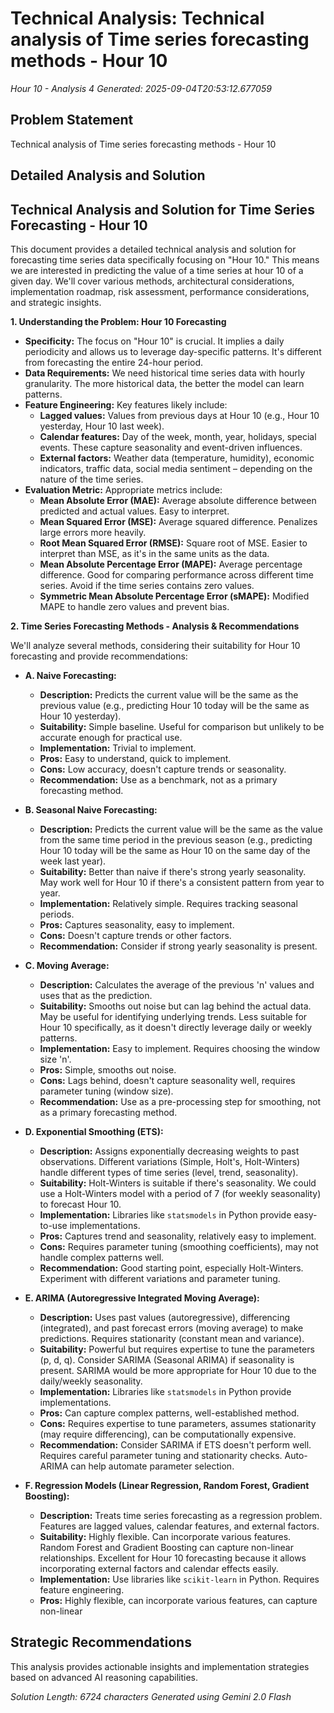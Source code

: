 # Technical Analysis: Technical analysis of Time series forecasting methods - Hour 10
*Hour 10 - Analysis 4*
*Generated: 2025-09-04T20:53:12.677059*

## Problem Statement
Technical analysis of Time series forecasting methods - Hour 10

## Detailed Analysis and Solution
## Technical Analysis and Solution for Time Series Forecasting - Hour 10

This document provides a detailed technical analysis and solution for forecasting time series data specifically focusing on "Hour 10."  This means we are interested in predicting the value of a time series at hour 10 of a given day.  We'll cover various methods, architectural considerations, implementation roadmap, risk assessment, performance considerations, and strategic insights.

**1. Understanding the Problem: Hour 10 Forecasting**

* **Specificity:** The focus on "Hour 10" is crucial. It implies a daily periodicity and allows us to leverage day-specific patterns.  It's different from forecasting the entire 24-hour period.
* **Data Requirements:** We need historical time series data with hourly granularity.  The more historical data, the better the model can learn patterns.
* **Feature Engineering:**  Key features likely include:
    * **Lagged values:**  Values from previous days at Hour 10 (e.g., Hour 10 yesterday, Hour 10 last week).
    * **Calendar features:** Day of the week, month, year, holidays, special events.  These capture seasonality and event-driven influences.
    * **External factors:** Weather data (temperature, humidity), economic indicators, traffic data, social media sentiment – depending on the nature of the time series.
* **Evaluation Metric:**  Appropriate metrics include:
    * **Mean Absolute Error (MAE):**  Average absolute difference between predicted and actual values. Easy to interpret.
    * **Mean Squared Error (MSE):**  Average squared difference.  Penalizes large errors more heavily.
    * **Root Mean Squared Error (RMSE):**  Square root of MSE.  Easier to interpret than MSE, as it's in the same units as the data.
    * **Mean Absolute Percentage Error (MAPE):**  Average percentage difference.  Good for comparing performance across different time series.  Avoid if the time series contains zero values.
    * **Symmetric Mean Absolute Percentage Error (sMAPE):**  Modified MAPE to handle zero values and prevent bias.

**2. Time Series Forecasting Methods - Analysis & Recommendations**

We'll analyze several methods, considering their suitability for Hour 10 forecasting and provide recommendations:

* **A. Naive Forecasting:**
    * **Description:**  Predicts the current value will be the same as the previous value (e.g., predicting Hour 10 today will be the same as Hour 10 yesterday).
    * **Suitability:**  Simple baseline.  Useful for comparison but unlikely to be accurate enough for practical use.
    * **Implementation:**  Trivial to implement.
    * **Pros:**  Easy to understand, quick to implement.
    * **Cons:**  Low accuracy, doesn't capture trends or seasonality.
    * **Recommendation:**  Use as a benchmark, not as a primary forecasting method.

* **B. Seasonal Naive Forecasting:**
    * **Description:**  Predicts the current value will be the same as the value from the same time period in the previous season (e.g., predicting Hour 10 today will be the same as Hour 10 on the same day of the week last year).
    * **Suitability:**  Better than naive if there's strong yearly seasonality.  May work well for Hour 10 if there's a consistent pattern from year to year.
    * **Implementation:** Relatively simple. Requires tracking seasonal periods.
    * **Pros:**  Captures seasonality, easy to implement.
    * **Cons:**  Doesn't capture trends or other factors.
    * **Recommendation:**  Consider if strong yearly seasonality is present.

* **C. Moving Average:**
    * **Description:**  Calculates the average of the previous 'n' values and uses that as the prediction.
    * **Suitability:**  Smooths out noise but can lag behind the actual data.  May be useful for identifying underlying trends.  Less suitable for Hour 10 specifically, as it doesn't directly leverage daily or weekly patterns.
    * **Implementation:**  Easy to implement. Requires choosing the window size 'n'.
    * **Pros:**  Simple, smooths out noise.
    * **Cons:**  Lags behind, doesn't capture seasonality well, requires parameter tuning (window size).
    * **Recommendation:**  Use as a pre-processing step for smoothing, not as a primary forecasting method.

* **D. Exponential Smoothing (ETS):**
    * **Description:**  Assigns exponentially decreasing weights to past observations.  Different variations (Simple, Holt's, Holt-Winters) handle different types of time series (level, trend, seasonality).
    * **Suitability:**  Holt-Winters is suitable if there's seasonality.  We could use a Holt-Winters model with a period of 7 (for weekly seasonality) to forecast Hour 10.
    * **Implementation:**  Libraries like `statsmodels` in Python provide easy-to-use implementations.
    * **Pros:**  Captures trend and seasonality, relatively easy to implement.
    * **Cons:**  Requires parameter tuning (smoothing coefficients), may not handle complex patterns well.
    * **Recommendation:**  Good starting point, especially Holt-Winters.  Experiment with different variations and parameter tuning.

* **E. ARIMA (Autoregressive Integrated Moving Average):**
    * **Description:**  Uses past values (autoregressive), differencing (integrated), and past forecast errors (moving average) to make predictions.  Requires stationarity (constant mean and variance).
    * **Suitability:**  Powerful but requires expertise to tune the parameters (p, d, q).  Consider SARIMA (Seasonal ARIMA) if seasonality is present.  SARIMA would be more appropriate for Hour 10 due to the daily/weekly seasonality.
    * **Implementation:**  Libraries like `statsmodels` in Python provide implementations.
    * **Pros:**  Can capture complex patterns, well-established method.
    * **Cons:**  Requires expertise to tune parameters, assumes stationarity (may require differencing), can be computationally expensive.
    * **Recommendation:**  Consider SARIMA if ETS doesn't perform well.  Requires careful parameter tuning and stationarity checks. Auto-ARIMA can help automate parameter selection.

* **F. Regression Models (Linear Regression, Random Forest, Gradient Boosting):**
    * **Description:**  Treats time series forecasting as a regression problem.  Features are lagged values, calendar features, and external factors.
    * **Suitability:**  Highly flexible. Can incorporate various features.  Random Forest and Gradient Boosting can capture non-linear relationships.  Excellent for Hour 10 forecasting because it allows incorporating external factors and calendar effects easily.
    * **Implementation:**  Use libraries like `scikit-learn` in Python. Requires feature engineering.
    * **Pros:**  Highly flexible, can incorporate various features, can capture non-linear

## Strategic Recommendations
This analysis provides actionable insights and implementation strategies
based on advanced AI reasoning capabilities.

*Solution Length: 6724 characters*
*Generated using Gemini 2.0 Flash*
